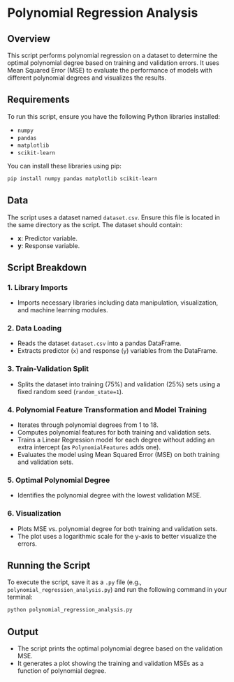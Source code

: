 # Polynomial Regression Analysis

## Overview

This script performs polynomial regression on a dataset to determine the optimal polynomial degree based on training and validation errors. It uses Mean Squared Error (MSE) to evaluate the performance of models with different polynomial degrees and visualizes the results.

## Requirements

To run this script, ensure you have the following Python libraries installed:

- `numpy`
- `pandas`
- `matplotlib`
- `scikit-learn`

You can install these libraries using pip:

```bash
pip install numpy pandas matplotlib scikit-learn
```

## Data

The script uses a dataset named `dataset.csv`. Ensure this file is located in the same directory as the script. The dataset should contain:

- **x**: Predictor variable.
- **y**: Response variable.


## Script Breakdown

### 1. Library Imports

- Imports necessary libraries including data manipulation, visualization, and machine learning modules.

### 2. Data Loading

- Reads the dataset `dataset.csv` into a pandas DataFrame.
- Extracts predictor (`x`) and response (`y`) variables from the DataFrame.

### 3. Train-Validation Split

- Splits the dataset into training (75%) and validation (25%) sets using a fixed random seed (`random_state=1`).

### 4. Polynomial Feature Transformation and Model Training

- Iterates through polynomial degrees from 1 to 18.
- Computes polynomial features for both training and validation sets.
- Trains a Linear Regression model for each degree without adding an extra intercept (as `PolynomialFeatures` adds one).
- Evaluates the model using Mean Squared Error (MSE) on both training and validation sets.

### 5. Optimal Polynomial Degree

- Identifies the polynomial degree with the lowest validation MSE.

### 6. Visualization

- Plots MSE vs. polynomial degree for both training and validation sets.
- The plot uses a logarithmic scale for the y-axis to better visualize the errors.



## Running the Script

To execute the script, save it as a `.py` file (e.g., `polynomial_regression_analysis.py`) and run the following command in your terminal:

```bash
python polynomial_regression_analysis.py
```

## Output

- The script prints the optimal polynomial degree based on the validation MSE.
- It generates a plot showing the training and validation MSEs as a function of polynomial degree.
